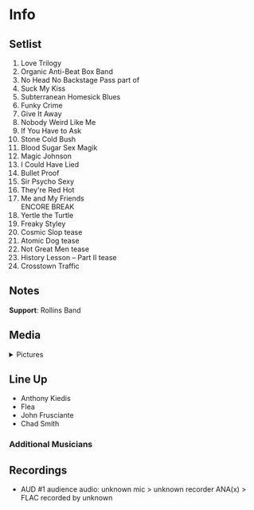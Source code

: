 # Info

## Setlist

1. Love Trilogy
2. Organic Anti-Beat Box Band
3. No Head No Backstage Pass part of
4. Suck My Kiss
5. Subterranean Homesick Blues
6. Funky Crime
7. Give It Away
8. Nobody Weird Like Me
9. If You Have to Ask
10. Stone Cold Bush
11. Blood Sugar Sex Magik
12. Magic Johnson
13. I Could Have Lied
14. Bullet Proof
15. Sir Psycho Sexy
16. They're Red Hot
17. Me and My Friends
<br> ENCORE BREAK
18. Yertle the Turtle
19. Freaky Styley
20. Cosmic Slop tease
21. Atomic Dog tease
22. Not Great Men tease
23. History Lesson – Part II tease
24. Crosstown Traffic

## Notes

**Support**: Rollins Band

## Media 

<details>
  <summary>Pictures</summary>
  <!--<img alt="Setlist" title="Setlist" src="_.jpg" height="200" />
  <img alt="Clipping" title="Clipping" src="_.jpg" height="200" />
  <img alt="Flyer" title="Flyer" src="_.jpg" height="200" />-->
</details>

## Line Up

* Anthony Kiedis
* Flea
* John Frusciante
* Chad Smith

### Additional Musicians

## Recordings

* AUD #1 audience audio: unknown mic > unknown recorder ANA(x) > FLAC recorded by unknown
